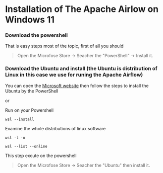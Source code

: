 # Installation of The Apache Airlow on Windows 11 

### Download the powershell 

That is easy steps most of the topic, first of all you should
> Open the Microfose Store -> Seacher the "PowerShell" -> Install it.

### Download the Ubuntu and install (the Ubuntu is distribution of Linux in this case we use for runing the Apache Airflow)

You can open the [Microsoft website](https://learn.microsoft.com/en-gb/windows/wsl/install) then follow the steps to install the Ubuntu by the PowerShell

or 

Run on your Powershell
```
wsl --install
```

Examine the whole distributions of linux software   
```
wsl -l -o
```
```
wsl --list --online
```

This step excute on the powershell 
> Open the Microfose Store -> Seacher the "Ubuntu" then install it.


